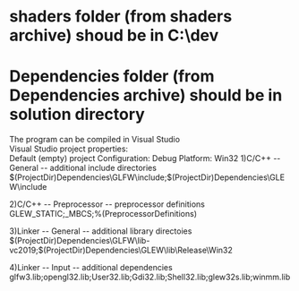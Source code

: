 

# shaders folder (from shaders archive) shoud be in C:\\dev
# Dependencies folder (from Dependencies archive) should be in solution directory
 The program can be compiled in Visual Studio  
 Visual Studio project properties:  
 Default (empty) project
 Configuration: Debug
 Platform: Win32
 1)C/C++ -- General -- additional include directories
 $(ProjectDir)Dependencies\GLFW\include;$(ProjectDir)Dependencies\GLEW\include  
   
 2)C/C++ -- Preprocessor -- preprocessor definitions
 GLEW_STATIC;_MBCS;%(PreprocessorDefinitions)
   
 3)Linker -- General -- additional library directoies
 $(ProjectDir)Dependencies\GLFW\lib-vc2019;$(ProjectDir)Dependencies\GLEW\lib\Release\Win32  
   
 4)Linker -- Input -- additional dependencies 
 glfw3.lib;opengl32.lib;User32.lib;Gdi32.lib;Shell32.lib;glew32s.lib;winmm.lib

  
